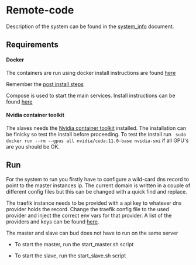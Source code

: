 # Remote-code

Description of the system can be found in the [system_info](doc/system_info.md) document.

## Requirements

#### Docker

The containers are run using docker install instructions are found [here](https://docs.docker.com/get-docker/)

Remember the [post install steps](https://docs.docker.com/engine/install/linux-postinstall/)

Compose is used to start the main services. Install instructions can be
found [here](https://docs.docker.com/compose/install/)

#### Nvidia container toolkit

The slaves needs
the [Nvidia container toolkit](https://github.com/NVIDIA/nvidia-dockerhttps://developer.nvidia.com/cuda-downloads)
installed. The installation can be finicky so test the install before proceeding. To test the install
run ``` sudo docker run --rm --gpus all nvidia/cuda:11.0-base nvidia-smi``` if all GPU's are you should be OK.

## Run

For the system to run you firstly have to configure a wild-card dns record to point to the master instances ip. The
current domain is written in a couple of different config files but this can be changed with a quick find and replace.

The traefik instance needs to be provided with a api key to whatever dns provider holds the record. Change the traefik
config file to the used provider and inject the correct env vars for that provider. A list of the providers and keys can
be found [here](https://doc.traefik.io/traefik/https/acme/#providers).

The master and slave can bud does not have to run on the same server

- To start the master, run the start_master.sh script

- To start the slave, run the start_slave.sh script







